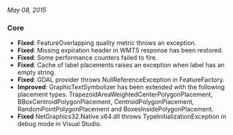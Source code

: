 *May 08, 2015*

### Core ###

- **Fixed**: FeatureOverlapping quality metric throws an exception.
- **Fixed**: Missing expiration header in WMTS response has been restored. 
- **Fixed**: Some performance counters failed to fire. 
- **Fixed**: Cache of label placements raises an exception when label has an empty string.
- **Fixed**: GDAL provider throws NullReferenceException in FeatureFactory.
- **Improved**: GraphicTextSymbolizer has been extended with the following placement types: TrapezoidAreaWeightedCenterPolygonPlacement, BBoxCentroidPolygonPlacement, CentroidPolygonPlacement, RandomPointPolygonPlacement and BoxesInsidePolygonPlacement.
- **Fixed** NetGraphics32.Native.x64.dll throws TypeInitializationException in debug mode in Visual Studio.
